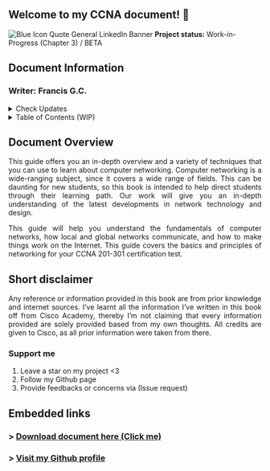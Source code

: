 ## Welcome to my CCNA document! 👋

![Blue Icon Quote General LinkedIn Banner](https://user-images.githubusercontent.com/75497349/109583152-60f63580-7b3a-11eb-999a-ae1c06c89b80.png)
**Project status:** Work-in-Progress (Chapter 3) / BETA <br/>

## Document Information

### **Writer:** Francis G.C. <br/>

<details>
  <summary>Check Updates</summary>
   <br/>
- Added new extra information for Chapter 3 (NEW!)
- Updated content outline.
- New format of book introduction.
</details>

<details>
  <summary>Table of Contents (WIP)</summary>
  <br/>
  
```
CHAPTER 1 (Network Foundation)	9
     Initial idea About Networks	9
     Fundamental Overview of Networks	9
          Reliable Network	10
     Types of Networks	12
          3 Tier Architectural Model Overview	13
          2 Tier Architectural Model Overview	14
     Types of network topology	15
CHAPTER 2 (TCP/IP Model)	19
     TCP/IP Networking Model	19
     TCP/IP Application Layer	20
          HTTP Overview	21
               Simple HTTP logic	21
               Additional Information (HTTP)	22
     TCP/IP Transport Layer	23
          Transmission Control Protocol	23
               TCP Flags	23
               Connection-Oriented Communication	24
               Three-Way Handshake	24
               Flow Control	25
               TCP Error Detection/Recovery	27
               Same-layer and Adjacent-layer Interactions	28
               TCP Header	28
               4 Way Handshake	29
          User Datagram Protocol	30
     TCP/IP Network Layer	31
          Characteristics of IP	32
          IPv4 Overview	32
               Limitations of IPv4	34
          IPv6 Overview	34
          Routing basic overview	36
     Network Layer Summary	38
     Data link layer	38
          Transmission methods	40
     Physical Layer Overview	40
          Physical Layer Summary	41
     Benefits of a network model	41
     Chapter Summary	41
CHAPTER 3 (Ethernet Introduction)	43
     Ethernet Introduction	43
          Types of Ethernet LANs	43
               Copper Cabling	44
               Types of Copper Cables	45
```   
## NOTE: The following contents may not be updated. Chapter 3, small leak!
</details>

## Document Overview

<p align="justify">
This guide offers you an in-depth overview and a variety of techniques that you can use to learn about computer networking. Computer networking is a wide-ranging subject, since it covers a wide range of fields. This can be daunting for new students, so this book is intended to help direct students through their learning path. Our work will give you an in-depth understanding of the latest developments in network technology and design.
</p>

<p align="justify">
This guide will help you understand the fundamentals of computer networks, how local and global networks communicate, and how to make things work on the Internet. This guide covers the basics and principles of networking for your CCNA 201-301 certification test.
</p>

## Short disclaimer

<p align="justify">
Any reference or information provided in this book are from prior knowledge and internet sources. I’ve learnt all the information I’ve written in this book off from Cisco Academy, thereby I’m not claiming that every information provided are solely provided based from my own thoughts. All credits are given to Cisco, as all prior information were taken from there.
</p>

### Support me
  
1) Leave a star on my project <3
2) Follow my Github page
3) Provide feedbacks or concerns via (Issue request)

## Embedded links
### > [Download document here (Click me)](https://github.com/FrancisIGP/CCNA-Document/blob/main/1CCNA-Document(Draft)%20-%20Draft.pdf) <br/>
### > [Visit my Github profile](https://github.com/FrancisIGP)
